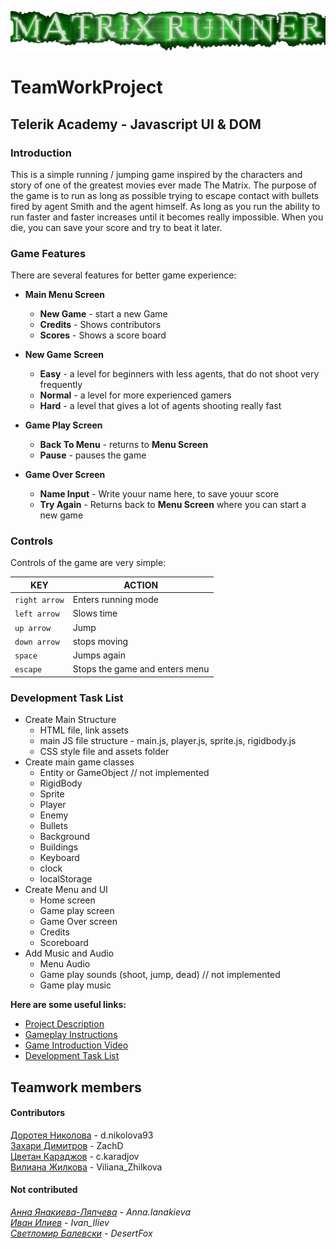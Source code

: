 ![MatrixRunner](https://github.com/Team-Eros/MatrixRunner/blob/master/assets/images/matri_runner_title.png)
# TeamWorkProject
## Telerik Academy - Javascript UI &amp; DOM

### Introduction

This is a simple running / jumping game inspired by the characters and story of one of the greatest movies ever made The Matrix.
The purpose of the game is to run as long as possible trying to escape contact with bullets fired by agent Smith and the agent himself.
As long as you run the ability to run faster and faster increases until it becomes really impossible. When you die, you can save your score and try to beat it later.

### Game Features

There are several features for better game experience:

- **Main Menu Screen**
  - **New Game** - start a new Game
  - **Credits** - Shows contributors
  - **Scores** - Shows a score board
 
- **New Game Screen**
  - **Easy** - a level for beginners with less agents, that do not shoot very frequently
  - **Normal** - a level for more experienced gamers
  - **Hard** - a level that gives a lot of agents shooting really fast
 
- **Game Play Screen**
  - **Back To Menu** - returns to **Menu Screen**
  - **Pause** - pauses the game

- **Game Over Screen**
  - **Name Input** - Write youur name here, to save youur score
  - **Try Again** - Returns back to **Menu Screen** where you can start a new game
 
### Controls

Controls of the game are very simple:  

**KEY** | **ACTION**
---|---
`right arrow` | Enters running mode
`left arrow` | Slows time
`up arrow` | Jump
`down arrow` | stops moving
`space` | Jumps again
`escape` | Stops the game and enters menu

### Development Task List
- Create Main Structure
   - HTML file, link assets
  - main JS file structure - main.js, player.js, sprite.js, rigidbody.js
  - CSS style file and assets folder
- Create main game classes
  - Entity or GameObject // not implemented
  - RigidBody
  - Sprite
  - Player
  - Enemy
  - Bullets
  - Background
  - Buildings
  - Keyboard
  - clock
  - localStorage
- Create Menu and UI
  - Home screen
  - Game play screen
  - Game Over screen
  - Credits
  - Scoreboard
- Add Music and Audio
  - Menu Audio
  - Game play sounds (shoot, jump, dead) // not implemented
  - Game play music

**Here are some useful links:**  
- [Project Description](https://github.com/Team-Eros/MatrixRunner#introduction)
- [Gameplay Instructions](https://github.com/Team-Eros/MatrixRunner#game-features)
- [Game Introduction Video](https://youtu.be/hilbwnZb820)
- [Development Task List](https://github.com/Team-Eros/MatrixRunner/blob/master/README.md#development-task-list)

## Teamwork members

#### Contributors
[Доротея Николова](https://telerikacademy.com/Users/d.nikolova93) - d.nikolova93  
[Захари Димитров](https://telerikacademy.com/Users/ZachD) - ZachD  
[Цветан Караджов](https://telerikacademy.com/Users/c.karadjov) - c.karadjov  
[Вилиана Жилкова](https://telerikacademy.com/Users/Viliana_Zhilkova) - Viliana_Zhilkova  

#### Not contributed  
*[Анна Янакиева-Ляпчева](https://telerikacademy.com/Users/Anna.Ianakieva) - Anna.Ianakieva*  
*[Иван Илиев](https://telerikacademy.com/Users/Ivan_Iliev) - Ivan_Iliev*   
*[Светломир Балевски](https://telerikacademy.com/Users/DesertFox) - DesertFox*  
